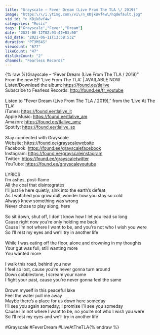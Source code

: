```yaml
---
title: "Grayscale – Fever Dream (Live From The TLA \/ 2019)"
image: "https:\/\/i.ytimg.com\/vi\/n_KDjk8vf4w\/hqdefault.jpg"
vid_id: "n_KDjk8vf4w"
categories: "Music"
tags: ["Grayscale","Fever","Dream"]
date: "2021-06-12T02:03:42+03:00"
vid_date: "2021-06-11T13:58:53Z"
duration: "PT3M54S"
viewcount: "677"
likeCount: "47"
dislikeCount: "2"
channel: "Fearless Records"
---
```

{% raw %}Grayscale – “Fever Dream (Live From The TLA / 2019)”<br />From the new EP 'Live From The TLA' | AVAILABLE NOW<br />Listen/Download the album: <a rel="nofollow" target="blank" href="https://found.ee/tlalive">https://found.ee/tlalive</a><br />Subscribe to Fearless Records: <a rel="nofollow" target="blank" href="http://found.ee/fr_youtube">http://found.ee/fr_youtube</a><br /> <br />Listen to &quot;Fever Dream (Live From The TLA / 2019),” from the ‘Live At The TLA'<br />iTunes: <a rel="nofollow" target="blank" href="https://found.ee/tlalive_it">https://found.ee/tlalive_it</a><br />Apple Music: <a rel="nofollow" target="blank" href="https://found.ee/tlalive_am">https://found.ee/tlalive_am</a><br />Amazon: <a rel="nofollow" target="blank" href="https://found.ee/tlalive_amz">https://found.ee/tlalive_amz</a><br />Spotify: <a rel="nofollow" target="blank" href="https://found.ee/tlalive_sp">https://found.ee/tlalive_sp</a><br /> <br />Stay connected with Grayscale<br />Website: <a rel="nofollow" target="blank" href="https://found.ee/grayscalewebsite">https://found.ee/grayscalewebsite</a><br />Facebook: <a rel="nofollow" target="blank" href="https://found.ee/grayscalefacebook">https://found.ee/grayscalefacebook</a><br />Instagram: <a rel="nofollow" target="blank" href="https://found.ee/grayscaleinstagram">https://found.ee/grayscaleinstagram</a><br />Twitter: <a rel="nofollow" target="blank" href="https://found.ee/grayscaletwitter">https://found.ee/grayscaletwitter</a><br />YouTube: <a rel="nofollow" target="blank" href="https://found.ee/grayscaleyoutube">https://found.ee/grayscaleyoutube</a><br /> <br />LYRICS<br />I’m ashes, post-flame<br />All the coal that disintegrates<br />I’ll just lie here quietly, sink into the earth’s defeat<br />As I watched you grow dull, wonder how you stay so cold<br />Always knew something was wrong<br />Never chose to play along, here<br /> <br />So sit down, shut off, I don’t know how I let you lead so long<br />Cause right now you’re only holding me back<br />Cause I’m not where I want to be, and you’re not who I wish you were<br />So I’ll rest my eyes and we’ll try in another life<br /> <br />While I was eating off the floor, alone and drowning in my thoughts<br />Your gut was full, still wanting more<br />You wanted more<br /> <br />I walk this road, behind you now<br />I feel so lost, cause you’re never gonna turn around<br />Down cobblestone, I scream your name<br />I fight your past, cause you’re never gonna feel the same<br /> <br />Drown myself in this peaceful lake<br />Feel the water pull me away<br />Maybe there’s a place for us down here someday<br />I’ll see you again someday; I promise I’ll see you someday<br />Cause I’m not where I want to be, no you’re not who I wish you were<br />So I’ll rest my eyes and we’ll try in another life<br /> <br />#Grayscale  #FeverDream #LiveAtTheTLA{% endraw %}
